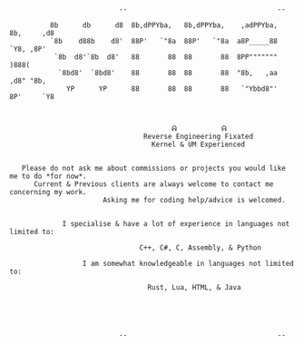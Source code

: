                                --                                     --

              8b      db      d8  8b,dPPYba,   8b,dPPYba,    ,adPPYba,  8b,     ,d8  
              `8b    d88b    d8'  88P'   `"8a  88P'   `"8a  a8P_____88   `Y8, ,8P'   
               `8b  d8'`8b  d8'   88       88  88       88  8PP"""""""     )888(     
                `8bd8'  `8bd8'    88       88  88       88  "8b,   ,aa   ,d8" "8b,   
                  YP      YP      88       88  88       88   `"Ybbd8"'  8P'     `Y8  

                  

                                            ᕱ           ᕱ
                                     Reverse Engineering Fixated
                                       Kernel & UM Experienced


       Please do not ask me about commissions or projects you would like me to do *for now*.
          Current & Previous clients are always welcome to contact me concerning my work.
                           Asking me for coding help/advice is welcomed.
          

                 I specialise & have a lot of experience in languages not limited to:

                                    C++, C#, C, Assembly, & Python

                      I am somewhat knowledgeable in languages not limited to:

                                      Rust, Lua, HTML, & Java





                               --                                     --
